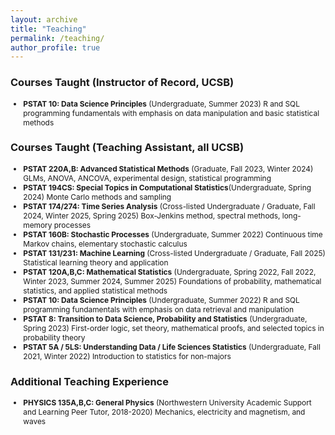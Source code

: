 ```yaml
---
layout: archive
title: "Teaching"
permalink: /teaching/
author_profile: true
---
```


### Courses Taught (Instructor of Record, UCSB) 
<ul style="font-size: 0.85em;">
    <li> <strong>PSTAT 10: Data Science Principles</strong> (Undergraduate, Summer 2023)
    R and SQL programming fundamentals with emphasis on data manipulation and basic statistical methods</li> 
</ul>

### Courses Taught (Teaching Assistant, all UCSB) 
<ul style="font-size: 0.85em;">
    <li><strong>PSTAT 220A,B: Advanced Statistical Methods</strong> (Graduate, Fall 2023, Winter 2024) 
    GLMs, ANOVA, ANCOVA, experimental design, statistical programming</li> 
    <li><strong>PSTAT 194CS: Special Topics in Computational Statistics</strong>(Undergraduate, Spring 2024)
    Monte Carlo methods and sampling</li> 
    <li><strong>PSTAT 174/274: Time Series Analysis</strong> (Cross-listed Undergraduate / Graduate, Fall 2024, Winter 2025, Spring 2025) 
    Box-Jenkins method, spectral methods, long-memory processes</li>
    <li><strong>PSTAT 160B: Stochastic Processes</strong> (Undergraduate, Summer 2022) 
    Continuous time Markov chains, elementary stochastic calculus</li>
    <li><strong>PSTAT 131/231: Machine Learning</strong> (Cross-listed Undergraduate / Graduate, Fall 2025) 
    Statistical learning theory and application</li>
    <li><strong>PSTAT 120A,B,C: Mathematical Statistics</strong> (Undergraduate, Spring 2022, Fall 2022, Winter 2023, Summer 2024, Summer 2025) 
    Foundations of probability, mathematical statistics, and applied statistical methods</li>
    <li><strong>PSTAT 10: Data Science Principles</strong> (Undergraduate, Summer 2022) 
    R and SQL programming fundamentals with emphasis on data retrieval and manipulation</li> 
    <li><strong>PSTAT 8: Transition to Data Science, Probability and Statistics</strong> (Undergraduate, Spring 2023) 
    First-order logic, set theory, mathematical proofs, and selected topics in probability theory</li> 
    <li><strong>PSTAT 5A / 5LS: Understanding Data / Life Sciences Statistics</strong> (Undergraduate, Fall 2021, Winter 2022) 
    Introduction to statistics for non-majors</li>
</ul>

### Additional Teaching Experience 
<ul style="font-size: 0.85em;">
    <li><strong>PHYSICS 135A,B,C: General Physics</strong> (Northwestern University Academic Support and Learning Peer Tutor, 2018-2020)
    Mechanics, electricity and magnetism, and waves</li>
</ul> 